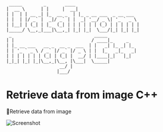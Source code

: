      _____        _ 	  ____
    |  __ \      | |	 |  __|
    | |  | | __ _| |_  __ _  | |_ _ __ ___  _ __ ___
    | |  | |/ _` |  _|/ _` | |  _| '__/ _ \| '_ ` _ \
    | |__| | (_| | |_  (_| | | | | | | (_) | | | | | |
    |_____/ \__,_|___|\__,_| |_| |_|  \___/|_| |_| |_|
     _                               _____
    | |                             / ____|_     _
    | |_ __ ___   __ _  __ _  ___  | |   _| |_ _| |_
    | | '_ ` _ \ / _` |/ _` |/ _ \ | |  |_   _|_   _|
    | | | | | | | (_| | (_| |  __/ | |____|_|   |_|
    |_|_| |_| |_|\__,_|\__, |\___|  \_____|
                        __/ |
                       |___/
# Retrieve data from image C++
:memo:Retrieve data from image

![Screenshot](https://user-images.githubusercontent.com/17510024/153333114-16861bd1-27c2-4374-a01d-02215ace4175.png)
